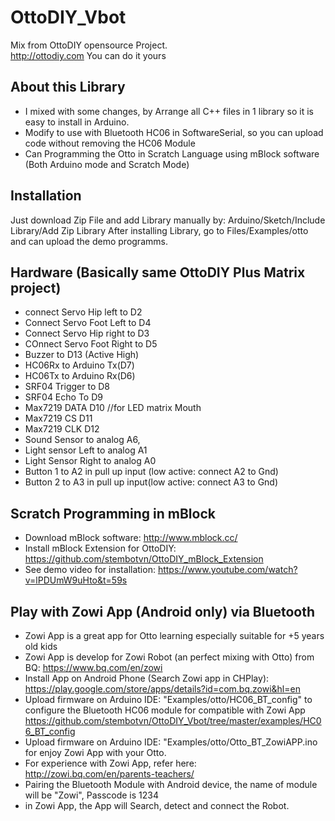 # OttoDIY_Vbot
Mix from OttoDIY opensource Project.  
http://ottodiy.com 
You can do it yours 
## About this Library
- I mixed with some changes, by Arrange all C++ files in 1 library so it is easy to install in Arduino. 
- Modify to use with Bluetooth HC06 in SoftwareSerial, so you can upload code without removing the HC06 Module 
- Can Programming the Otto in Scratch Language using mBlock software (Both Arduino mode and Scratch Mode)

## Installation
Just download Zip File and add Library manually by: Arduino/Sketch/Include Library/Add Zip Library 
After installing Library, go to Files/Examples/otto and can upload the demo programms. 

## Hardware (Basically same OttoDIY Plus Matrix project)
- connect Servo Hip left to D2
- Connect Servo Foot Left to D4
- Connect Servo Hip right to D3
- COnnect Servo Foot Right to D5
- Buzzer to D13 (Active High)
- HC06Rx to Arduino Tx(D7)
- HC06Tx to Arduino Rx(D6)
- SRF04 Trigger to D8
- SRF04 Echo    To D9
- Max7219   DATA    D10   //for LED matrix Mouth
- Max7219   CS    D11
- Max7219  CLK    D12
- Sound Sensor  to analog A6, 
- Light sensor Left to analog A1
- Light Sensor Right to analog A0
- Button 1    to A2 in pull up input (low active: connect A2 to Gnd) 
- Button 2    to A3 in pull up input(low active: connect A3 to Gnd)
## Scratch Programming in mBlock 
 - Download mBlock software: http://www.mblock.cc/
 - Install mBlock Extension for OttoDIY: https://github.com/stembotvn/OttoDIY_mBlock_Extension
 - See demo video for installation: https://www.youtube.com/watch?v=lPDUmW9uHto&t=59s
## Play with Zowi App (Android only) via Bluetooth
- Zowi App is a great app for Otto learning especially suitable for +5 years old kids
- Zowi App is develop for Zowi Robot (an perfect mixing with Otto) from BQ: https://www.bq.com/en/zowi
- Install App on Android Phone (Search Zowi app in CHPlay): https://play.google.com/store/apps/details?id=com.bq.zowi&hl=en
- Upload firmware on Arduino IDE: "Examples/otto/HC06_BT_config" to configure the Bluetooth HC06 module for compatible with Zowi App https://github.com/stembotvn/OttoDIY_Vbot/tree/master/examples/HC06_BT_config
- Upload firmware on Arduino IDE: "Examples/otto/Otto_BT_ZowiAPP.ino  for enjoy Zowi App with your Otto. 
- For experience with Zowi App, refer here: http://zowi.bq.com/en/parents-teachers/
- Pairing the Bluetooth Module with Android device, the name of module will be "Zowi", Passcode is 1234
- in Zowi App, the App will Search, detect and connect the Robot.  










